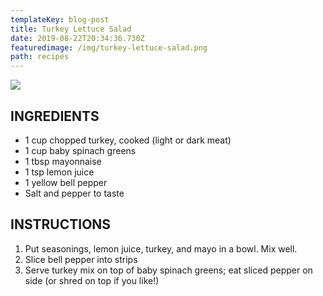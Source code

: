 ```yaml
---
templateKey: blog-post
title: Turkey Lettuce Salad
date: 2019-08-22T20:34:36.730Z
featuredimage: /img/turkey-lettuce-salad.png
path: recipes
---
```

![](/img/turkey-lettuce-salad.png)

## INGREDIENTS

* 1 cup chopped turkey, cooked (light or dark meat)
* 1 cup baby spinach greens
* 1 tbsp mayonnaise
* 1 tsp lemon juice
* 1 yellow bell pepper
* Salt and pepper to taste

## INSTRUCTIONS

1. Put seasonings, lemon juice, turkey, and mayo in a bowl. Mix well.
2. Slice bell pepper into strips
3. Serve turkey mix on top of baby spinach greens; eat sliced pepper on side (or shred on top if you like!)
